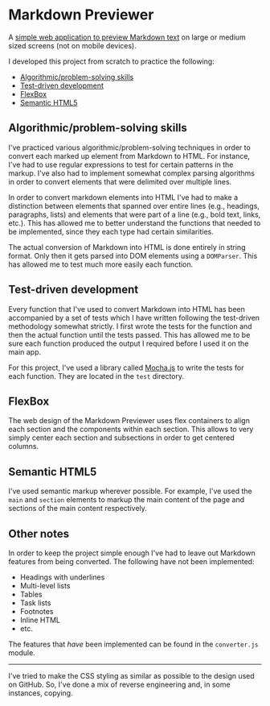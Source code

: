 # Markdown Previewer

A [simple web application to preview Markdown text](https://htmlpreview.github.io/?https://github.com/beniTrainor/portfolio-projects/blob/master/markdown-previewer/index.html) on large or medium sized screens (not on mobile devices).

I developed this project from scratch to practice the following:
- [Algorithmic/problem-solving skills](#algorithmic-problem-solving-skills)
- [Test-driven development](#test-driven-development)
- [FlexBox](#flexbox)
- [Semantic HTML5](#semantic-html5)

## Algorithmic/problem-solving skills

I've practiced various algorithmic/problem-solving techniques in order to convert each marked up element from Markdown to HTML. For instance, I've had to use regular expressions to test for certain patterns in the markup. I've also had to implement somewhat complex parsing algorithms in order to convert elements that were delimited over multiple lines. 

In order to convert markdown elements into HTML I've had to make a distinction between elements that spanned over entire lines (e.g., headings, paragraphs, lists) and elements that were part of a line (e.g., bold text, links, etc.). This has allowed me to better understand the functions that needed to be implemented, since they each type had certain similarities.

The actual conversion of Markdown into HTML is done entirely in string format. Only then it gets parsed into DOM elements using a `DOMParser`. This has allowed me to test much more easily each function.


## Test-driven development

Every function that I've used to convert Markdown into HTML has been accompanied by a set of tests which I have written following the test-driven methodology somewhat strictly. I first wrote the tests for the function and then the actual function until the tests passed. This has allowed me to be sure each function produced the output I required before I used it on the main app. 

For this project, I've used a library called [Mocha.js](https://mochajs.org/) to write the tests for each function. They are located in the `test` directory.

## FlexBox

The web design of the Markdown Previewer uses flex containers to align each section and the components within each section. This allows to very simply center each section and subsections in order to get centered columns.

## Semantic HTML5

I've used semantic markup wherever possible. For example, I've used the `main` and `section` elements to markup the main content of the page and sections of the main content respectively.

## Other notes

In order to keep the project simple enough I've had to leave out Markdown features from being converted. The following have not been implemented:
- Headings with underlines
- Multi-level lists
- Tables
- Task lists
- Footnotes
- Inline HTML
- etc.

The features that *have* been implemented can be found in the `converter.js` module. 

---

I've tried to make the CSS styling as similar as possible to the design used on GitHub. So, I've done a mix of reverse engineering and, in some instances,  copying.
